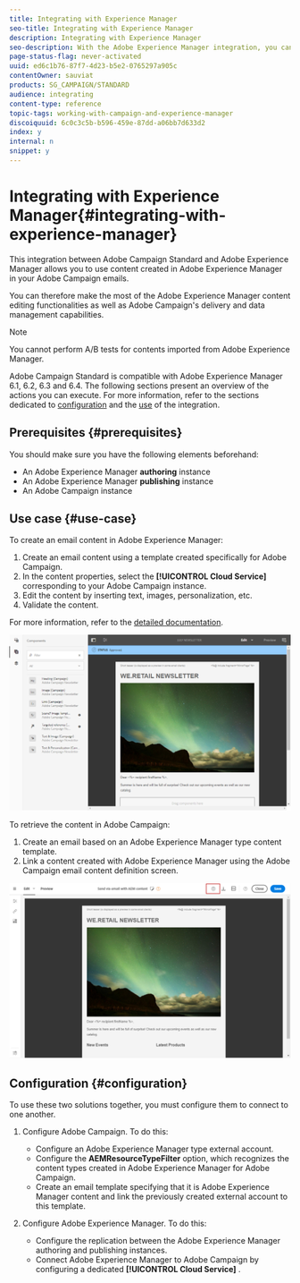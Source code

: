 ```yaml
---
title: Integrating with Experience Manager
seo-title: Integrating with Experience Manager
description: Integrating with Experience Manager
seo-description: With the Adobe Experience Manager integration, you can create content directly in AEM and use it later on in Adobe Campaign.
page-status-flag: never-activated
uuid: ed6c1b76-87f7-4d23-b5e2-0765297a905c
contentOwner: sauviat
products: SG_CAMPAIGN/STANDARD
audience: integrating
content-type: reference
topic-tags: working-with-campaign-and-experience-manager
discoiquuid: 6c0c3c5b-b596-459e-87dd-a06bb7d633d2
index: y
internal: n
snippet: y
---
```


# Integrating with Experience Manager{#integrating-with-experience-manager}

This integration between Adobe Campaign Standard and Adobe Experience Manager allows you to use content created in Adobe Experience Manager in your Adobe Campaign emails.

You can therefore make the most of the Adobe Experience Manager content editing functionalities as well as Adobe Campaign's delivery and data management capabilities.

>[!NOTE]
>
>You cannot perform A/B tests for contents imported from Adobe Experience Manager.

Adobe Campaign Standard is compatible with Adobe Experience Manager 6.1, 6.2, 6.3 and 6.4. The following sections present an overview of the actions you can execute. For more information, refer to the sections dedicated to [configuration](https://helpx.adobe.com/experience-manager/6-4/sites/administering/using/campaignstandard.html) and the [use](https://helpx.adobe.com/experience-manager/6-4/sites/authoring/using/campaign.html) of the integration.

## Prerequisites {#prerequisites}

You should make sure you have the following elements beforehand:

* An Adobe Experience Manager **authoring** instance
* An Adobe Experience Manager **publishing** instance
* An Adobe Campaign instance

## Use case {#use-case}

To create an email content in Adobe Experience Manager:

1. Create an email content using a template created specifically for Adobe Campaign.
1. In the content properties, select the **[!UICONTROL Cloud Service]** corresponding to your Adobe Campaign instance.
1. Edit the content by inserting text, images, personalization, etc.
1. Validate the content.

For more information, refer to the [detailed documentation](https://docs.adobe.com/docs/en/aem/6-2/author/personalization/adobe-campaign/campaign.html).

![](assets/aem_content.png)

To retrieve the content in Adobe Campaign:

1. Create an email based on an Adobe Experience Manager type content template.
1. Link a content created with Adobe Experience Manager using the Adobe Campaign email content definition screen.

![](assets/aem_linked_content.png)

## Configuration {#configuration}

To use these two solutions together, you must configure them to connect to one another.

1. Configure Adobe Campaign. To do this:

    * Configure an Adobe Experience Manager type external account.
    * Configure the **AEMResourceTypeFilter** option, which recognizes the content types created in Adobe Experience Manager for Adobe Campaign.
    * Create an email template specifying that it is Adobe Experience Manager content and link the previously created external account to this template.

1. Configure Adobe Experience Manager. To do this:

    * Configure the replication between the Adobe Experience Manager authoring and publishing instances.
    * Connect Adobe Experience Manager to Adobe Campaign by configuring a dedicated **[!UICONTROL Cloud Service]** .

